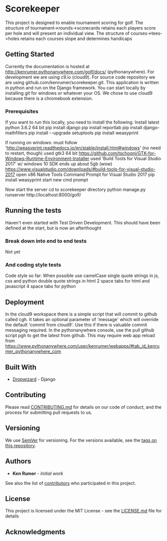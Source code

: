 # Scorekeeper

This project is designed to enable tournament scoring for golf.  The structure of tournament->rounds->scorecards retains each players score per hole and will present an individual view.
The structure of courses->tees->holes retains each courses slope and determines handicaps

## Getting Started

Currently the documentation is hosted at http://kenrumer.pythonanywhere.com/golf/docs/ (pythonanywhere). For development we are using c9.io (cloud9). For source code repository we are using github.com/kenrumer/scorekeeper.git.
This application is written in python and run on the Django framework. You can start locally by installing git for windows or whatever your OS.  We chose to use cloud9 because there is a chromebook extension.

### Prerequisites

If you want to run this locally, you need to install the following:
Install latest python 3.6.2 64 bit
pip install django
pip install reportlab
pip install django-mathfilters
pip install --upgrade setuptools
pip install weasyprint

If running on windows:
must follow 'http://weasyprint.readthedocs.io/en/stable/install.html#windows' (no need to restart, though)
used gtk3 64 bit
https://github.com/tschoonj/GTK-for-Windows-Runtime-Environment-Installer
used 'Build Tools for Visual Studio 2017' w/ windows 10 SDK ends up about 5gb (wow)
https://www.visualstudio.com/downloads/#build-tools-for-visual-studio-2017
open x86 Native Tools Command Prompt for Visual Studio 2017
pip install weasyprint
start new cmd prompt

Now start the server
cd to scorekeeper directory
python manage.py runserver
http://localhost:8000/golf/

## Running the tests

Haven't even started with Test Driven Development.  This should have been defined at the start, but is now an afterthought

### Break down into end to end tests

Not yet

### And coding style tests

Code style so far:
When possible use camelCase
single quote strings in js, css and python
double quote strings in html
2 space tabs for html and javascript
4 space tabs for python


## Deployment

In the cloud9 workspace there is a simple script that will commit to github called cgh.
It takes an optional parameter of 'message' which will override the default 'commit from cloud9'.  Use this if there is valuable commit messaging required.
In the pythonanywhere console, use the pull github script pgh to get the latest from github.  This may require web app reload from https://www.pythonanywhere.com/user/kenrumer/webapps/#tab_id_kenrumer_pythonanywhere_com


## Built With

* [Dropwizard](https://www.djangoproject.com/) - Django

## Contributing

Please read [CONTRIBUTING.md](https://gist.github.com/PurpleBooth/b24679402957c63ec426) for details on our code of conduct, and the process for submitting pull requests to us.

## Versioning

We use [SemVer](http://semver.org/) for versioning. For the versions available, see the [tags on this repository](https://github.com/your/project/tags). 

## Authors

* **Ken Rumer** - *Initial work*

See also the list of [contributors](https://github.com/kenrumer/scorekeeper/contributors) who participated in this project.

## License

This project is licensed under the MIT License - see the [LICENSE.md](LICENSE.md) file for details

## Acknowledgments

